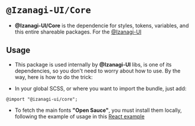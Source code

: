 # `@Izanagi-UI/Core`

- **@Izanagi-UI/Core** is the dependencie for styles, tokens, variables, and this entire shareable packages. For the [@Izanagi-UI](README.md)

## Usage

- This package is used internally by **@Izanagi-UI** libs, is one of its dependencies, so you don't need to worry about how to use. By the way, here is how to do the trick:

- In your global SCSS, or where you want to import the bundle, just add:

```
@import "@izanagi-ui/core";
```

- To fetch the main fonts **"Open Sauce"**, you must install them locally, following the example of usage in this [React example](https://github.com/nicolaslima321-labs/Izanagi-UI/blob/49a60b795b154b58f5900d40fb77d27920251810/packages/react/src/stories/fonts/index.scss)
